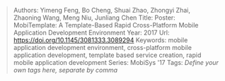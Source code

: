 > Authors: Yimeng Feng, Bo Cheng, Shuai Zhao, Zhongyi Zhai, Zhaoning Wang, Meng Niu, Junliang Chen
> Title: Poster: MobiTemplate: A Template-Based Rapid Cross-Platform Mobile Application Development Environment
> Year: 2017
> Url: https://doi.org/10.1145/3081333.3089294
> Keywords: mobile application development environment, cross-platform mobile application development, template based service creation, rapid mobile application development
> Series: MobiSys '17
> Tags: *Define your own tags here, separate by comma*